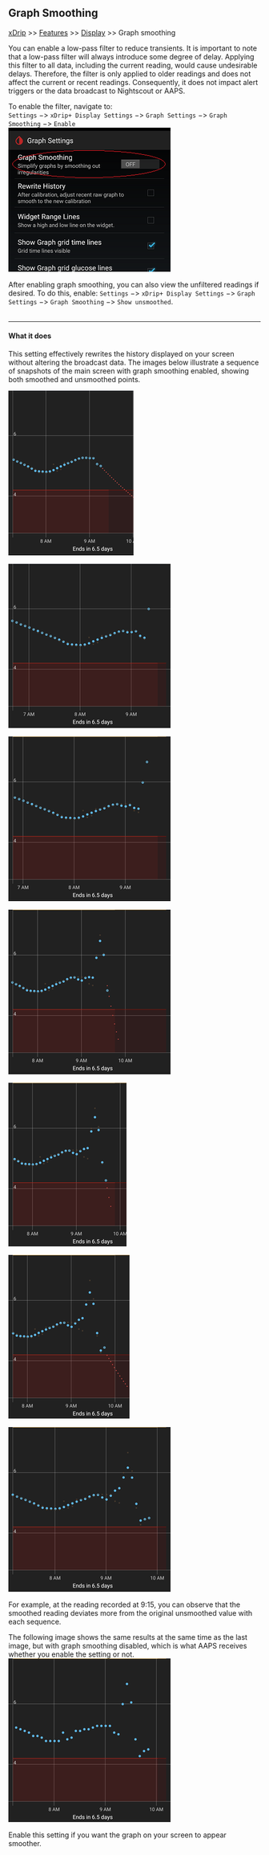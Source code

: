 ## Graph Smoothing  
[xDrip](../../README.md) >> [Features](../Features_page.md) >> [Display](./Display.md) >> Graph smoothing  
  
You can enable a low-pass filter to reduce transients. It is important to note that a low-pass filter will always introduce some degree of delay. Applying this filter to all data, including the current reading, would cause undesirable delays. Therefore, the filter is only applied to older readings and does not affect the current or recent readings. Consequently, it does not impact alert triggers or the data broadcast to Nightscout or AAPS.   
  
To enable the filter, navigate to:   
`Settings` &#8722;> `xDrip+ Display Settings` &#8722;> `Graph Settings` &#8722;> `Graph Smoothing` &#8722;> `Enable`  
![](./images/GraphSmoothingEnable.png)  
  
After enabling graph smoothing, you can also view the unfiltered readings if desired. To do this, enable: `Settings` &#8722;> `xDrip+ Display Settings` &#8722;> `Graph Settings` &#8722;> `Graph Smoothing` &#8722;> `Show unsmoothed`.  
<br/>  

---  

#### **What it does**  
This setting effectively rewrites the history displayed on your screen without altering the broadcast data. The images below illustrate a sequence of snapshots of the main screen with graph smoothing enabled, showing both smoothed and unsmoothed points.   

![](./images/GraphSmoothingImages1/1.png)  

![](./images/GraphSmoothingImages1/2.png)  

![](./images/GraphSmoothingImages1/3.png)  

![](./images/GraphSmoothingImages1/4.png)  

![](./images/GraphSmoothingImages1/5.png)  

![](./images/GraphSmoothingImages1/6.png)  

![](./images/GraphSmoothingImages1/7.png)  
  
For example, at the reading recorded at 9:15, you can observe that the smoothed reading deviates more from the original unsmoothed value with each sequence.  
  
The following image shows the same results at the same time as the last image, but with graph smoothing disabled, which is what AAPS receives whether you enable the setting or not.  
![](./images/GraphSmoothingImages1/8.png)    
  
Enable this setting if you want the graph on your screen to appear smoother.  
  
